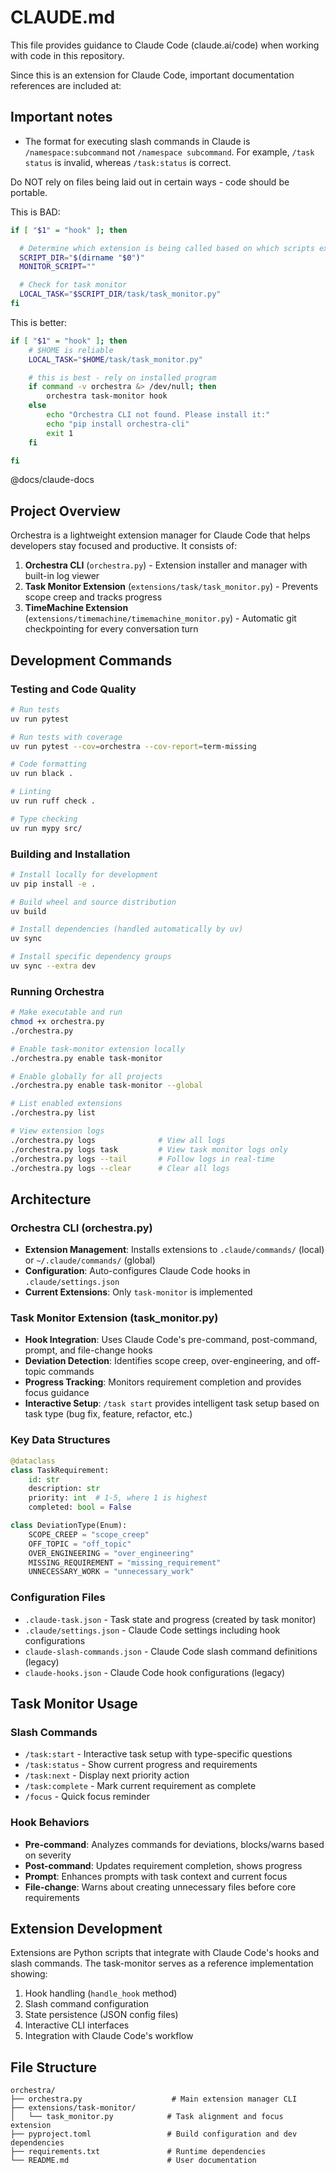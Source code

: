 # CLAUDE.md

This file provides guidance to Claude Code (claude.ai/code) when working with code in this repository.

Since this is an extension for Claude Code, important documentation references are included at:

## Important notes

- The format for executing slash commands in Claude is `/namespace:subcommand` not `/namespace subcommand`. For example, `/task status` is invalid, whereas `/task:status` is correct.

Do NOT rely on files being laid out in certain ways - code should be portable.

This is BAD:

```bash
if [ "$1" = "hook" ]; then

  # Determine which extension is being called based on which scripts exist
  SCRIPT_DIR="$(dirname "$0")"
  MONITOR_SCRIPT=""

  # Check for task monitor
  LOCAL_TASK="$SCRIPT_DIR/task/task_monitor.py"
fi
```


This is better:

```bash
if [ "$1" = "hook" ]; then
    # $HOME is reliable
    LOCAL_TASK="$HOME/task/task_monitor.py"

    # this is best - rely on installed program
    if command -v orchestra &> /dev/null; then
        orchestra task-monitor hook
    else
        echo "Orchestra CLI not found. Please install it:"
        echo "pip install orchestra-cli"
        exit 1
    fi

fi
```

@docs/claude-docs

## Project Overview

Orchestra is a lightweight extension manager for Claude Code that helps developers stay focused and productive. It consists of:

1. **Orchestra CLI** (`orchestra.py`) - Extension installer and manager with built-in log viewer
2. **Task Monitor Extension** (`extensions/task/task_monitor.py`) - Prevents scope creep and tracks progress
3. **TimeMachine Extension** (`extensions/timemachine/timemachine_monitor.py`) - Automatic git checkpointing for every conversation turn

## Development Commands

### Testing and Code Quality
```bash
# Run tests
uv run pytest

# Run tests with coverage
uv run pytest --cov=orchestra --cov-report=term-missing

# Code formatting
uv run black .

# Linting
uv run ruff check .

# Type checking
uv run mypy src/
```

### Building and Installation
```bash
# Install locally for development
uv pip install -e .

# Build wheel and source distribution
uv build

# Install dependencies (handled automatically by uv)
uv sync

# Install specific dependency groups
uv sync --extra dev
```

### Running Orchestra
```bash
# Make executable and run
chmod +x orchestra.py
./orchestra.py

# Enable task-monitor extension locally
./orchestra.py enable task-monitor

# Enable globally for all projects
./orchestra.py enable task-monitor --global

# List enabled extensions
./orchestra.py list

# View extension logs
./orchestra.py logs              # View all logs
./orchestra.py logs task         # View task monitor logs only
./orchestra.py logs --tail       # Follow logs in real-time
./orchestra.py logs --clear      # Clear all logs
```

## Architecture

### Orchestra CLI (orchestra.py)
- **Extension Management**: Installs extensions to `.claude/commands/` (local) or `~/.claude/commands/` (global)
- **Configuration**: Auto-configures Claude Code hooks in `.claude/settings.json`
- **Current Extensions**: Only `task-monitor` is implemented

### Task Monitor Extension (task_monitor.py)
- **Hook Integration**: Uses Claude Code's pre-command, post-command, prompt, and file-change hooks
- **Deviation Detection**: Identifies scope creep, over-engineering, and off-topic commands
- **Progress Tracking**: Monitors requirement completion and provides focus guidance
- **Interactive Setup**: `/task start` provides intelligent task setup based on task type (bug fix, feature, refactor, etc.)

### Key Data Structures
```python
@dataclass
class TaskRequirement:
    id: str
    description: str
    priority: int  # 1-5, where 1 is highest
    completed: bool = False

class DeviationType(Enum):
    SCOPE_CREEP = "scope_creep"
    OFF_TOPIC = "off_topic"
    OVER_ENGINEERING = "over_engineering"
    MISSING_REQUIREMENT = "missing_requirement"
    UNNECESSARY_WORK = "unnecessary_work"
```

### Configuration Files
- `.claude-task.json` - Task state and progress (created by task monitor)
- `.claude/settings.json` - Claude Code settings including hook configurations
- `claude-slash-commands.json` - Claude Code slash command definitions (legacy)
- `claude-hooks.json` - Claude Code hook configurations (legacy)

## Task Monitor Usage

### Slash Commands
- `/task:start` - Interactive task setup with type-specific questions
- `/task:status` - Show current progress and requirements
- `/task:next` - Display next priority action
- `/task:complete` - Mark current requirement as complete
- `/focus` - Quick focus reminder

### Hook Behaviors
- **Pre-command**: Analyzes commands for deviations, blocks/warns based on severity
- **Post-command**: Updates requirement completion, shows progress
- **Prompt**: Enhances prompts with task context and current focus
- **File-change**: Warns about creating unnecessary files before core requirements

## Extension Development

Extensions are Python scripts that integrate with Claude Code's hooks and slash commands. The task-monitor serves as a reference implementation showing:

1. Hook handling (`handle_hook` method)
2. Slash command configuration
3. State persistence (JSON config files)
4. Interactive CLI interfaces
5. Integration with Claude Code's workflow

## File Structure

```
orchestra/
├── orchestra.py                    # Main extension manager CLI
├── extensions/task-monitor/
│   └── task_monitor.py            # Task alignment and focus extension
├── pyproject.toml                 # Build configuration and dev dependencies
├── requirements.txt               # Runtime dependencies
└── README.md                      # User documentation
```